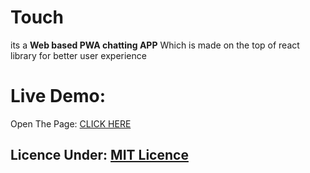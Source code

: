 # Touch

its a **Web based PWA chatting APP** Which is made on the top of react library for better user experience

# Live Demo:
Open The Page: [CLICK HERE](https://globalroom-73408.web.app/)

## Licence Under: [MIT Licence](LICENCE)
